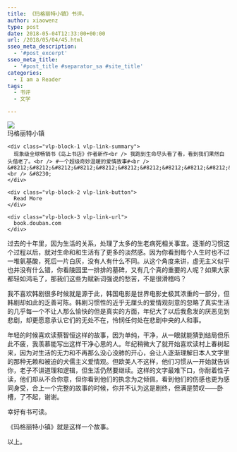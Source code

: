 ```yaml
---
title: 《玛格丽特小镇》书评。
author: xiaowenz
type: post
date: 2018-05-04T12:33:00+00:00
url: /2018/05/04/45.html
sseo_meta_description:
  - '#post_excerpt'
sseo_meta_title:
  - '#post_title #separator_sa #site_title'
categories:
  - I am a Reader
tags:
  - 书评
  - 文学

---
```

<div class="vlp-link-container vlp-layout-spotlight wp-block-visual-link-preview-link">
  <a href="https://book.douban.com/subject/26787941/" class="vlp-link" title="玛格丽特小镇" rel="nofollow" target="_blank"></a>
  
  <div class="vlp-layout-zone-side">
    <div class="vlp-block-4 vlp-link-image">
      <img src="https://img9.doubanio.com/view/subject/l/public/s28738251.jpg" style="max-width: 1024px; max-height: 1024px" />
    </div>
  </div>
  
  <div class="vlp-layout-zone-main">
    <div class="vlp-block-0 vlp-link-title">
      玛格丽特小镇
    </div>
    
    <div class="vlp-block-1 vlp-link-summary">
      现象级全球畅销书《岛上书店》作者新作<br /> 我跑到生命尽头看了看，看到我们果然白头偕老了。<br /> #一个超级奇妙温暖的爱情故事#<br /> &#8212;&#8212;&#8212;&#8212;&#8212;&#8212;&#8212;&#8212;&#8212;&#8212;&#8212;&#8212;&#8212;-<br /> &#8230;
    </div>
    
    <div class="vlp-block-2 vlp-link-button">
      Read More
    </div>
    
    <div class="vlp-block-3 vlp-link-url">
      book.douban.com
    </div>
  </div>
</div>

过去的十年里，因为生活的关系，处理了太多的生老病死相关事宜。逐渐的习惯这个过程以后，就对生命和和生活有了更多的淡然感。因为你看到每个人生时也不过一堆氨基酸，死后一片白灰，没有人有什么不同。从这个角度来讲，虚无主义似乎也并没有什么错，你看陵园里一排排的墓碑，又有几个真的重要的人呢？如果大家都轻如鸿毛了，那我们这些为赋新词强说的愁苦，不是很滑稽吗？

我不喜欢韩剧很多时候就是源于此，韩国电影是世界电影史极其浓重的一部分，但韩剧却如此的乏善可陈。韩剧习惯性的近乎无厘头的爱情观刻意的忽略了真实生活的几乎每一个不让人那么愉快的但是真实的方面，年纪大了以后我愈发的厌恶见到悲剧，却更愿意承认它们的无处不在，怜悯任何处在悲剧中央的人和事。

年轻的时候喜欢读蔡智恒这样的故事，因为单纯，干净，从一眼就能猜到结局但乐此不疲，我羡慕能写出这样干净心思的人。年纪稍微大了就开始喜欢读村上春树起来，因为对生活的无力和不再那么没心没肺的开心，会让人逐渐理解日本人文字里的那种无赖和被迫的犬儒主义爱情观。但欧美人不这样，他们习惯从一开始就告诉你，老子不讲道理和逻辑，但生活仍然要继续。这样的文字最难下口，你耐着性子读，他们却从不合你意，但你看到他们的执念为之倾佩，看到他们的伤感也更为感同身受，合上一个完整的故事的时候，你并不认为这是剧终，但满是赞叹——卧槽，了不起，谢谢。

幸好有书可读。

《玛格丽特小镇》就是这样一个故事。

以上。